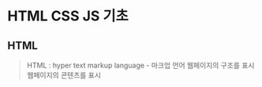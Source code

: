# HTML CSS JS 기초

## HTML

> HTML : hyper text markup language - 마크업 언어
> 웹페이지의 구조를 표시
> 웹페이지의 콘텐츠를 표시
